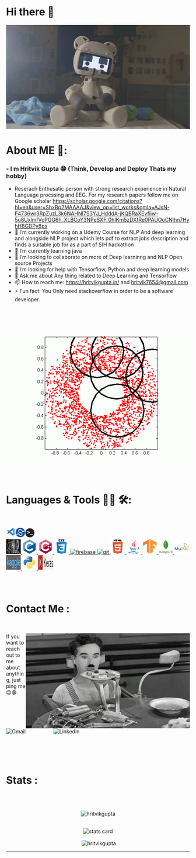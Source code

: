 

# Hi there 👋

<img width="560" alt="Screenshot 2022-03-07 at 7 21 59 PM" src= "https://github.com/hritvikgupta/hritvikgupta/blob/main/src_/5lto.gif">

# About ME 💬:

### - I m Hritvik Gupta 😁 (Think, Develop and Deploy Thats my hobby)

- Reserach Enthusatic person with strong research experience in Natural Language procssing and EEG. For my research papers follow me on Google scholar https://scholar.google.com/citations?hl=en&user=ShxBp2MAAAAJ&view_op=list_works&gmla=AJsN-F4736wr3RpZuzL3k6NAHNI7S3YJ_HdddA-jKQBRaXEvfiiw-5u8UxlmfVoPGG6h_XLBCoY3NPeSXF_0hIKm5zDXfRe0PAUOoCNlhn7HyhH8GDPy8ps
- 🔭 I’m currently working on a Udemy Course for NLP And deep learning and alongside NLP project which lets pdf to extract jobs description and finds a suitable job for as a part of SIH hackathon
- 🌱 I’m currently learning java 
- 👯 I’m looking to collaborate on more of Deep learninng and NLP Open source Projects
- 🤔 I’m looking for help with Tensorflow, Python and deep learning models 
- 💬 Ask me about Any thing related to Deep Learning and Tensorflow
- 📫 How to reach me: https://hritvikgupta.in/ and hritvik7654@gmail.com  
- ⚡ Fun fact: You Only need stackoverflow in order to be a software developer.
</br>
</br>
</br>


<div align="center">
 
<img width="560" alt="Screenshot 2022-03-07 at 7 33 34 PM" src= "https://github.com/hritvikgupta/hritvikgupta/blob/main/src_/GNa2.gif">

 
</div>
</br>
</hr>
</br>





# Languages & Tools 👨‍💻 🛠:
</br>

<p align="center">


<img align="left" alt="Visual Studio Code" width="26px" src="https://github.com/hritvikgupta/hritvikgupta/blob/main/src_/Screenshot%202022-03-07%20at%208.33.02%20PM.png" />
<img align="left" alt="GitHub" width="26px" src="https://github.com/hritvikgupta/hritvikgupta/blob/main/src_/Screenshot%202022-03-07%20at%208.33.27%20PM.png" />
<img align="left" alt="Terminal" width="26px" src="https://raw.githubusercontent.com/github/explore/80688e429a7d4ef2fca1e82350fe8e3517d3494d/topics/terminal/terminal.png" />
</br>
<p align="left"> <a href="https://getbootstrap.com" target="_blank"> <img src="https://github.com/hritvikgupta/hritvikgupta/blob/main/src_/Screenshot%202022-03-07%20at%208.22.04%20PM.png" alt="bootstrap" width="40" height="40"/> </a> <a href="https://www.cprogramming.com/" target="_blank"> <img src="https://raw.githubusercontent.com/devicons/devicon/master/icons/c/c-original.svg" alt="c" width="40" height="40"/> </a> <a href="https://www.w3schools.com/cpp/" target="_blank"> <img src="https://raw.githubusercontent.com/devicons/devicon/master/icons/cplusplus/cplusplus-original.svg" alt="cplusplus" width="40" height="40"/> </a> <a href="https://www.w3schools.com/css/" target="_blank"> <img src="https://raw.githubusercontent.com/devicons/devicon/master/icons/css3/css3-original-wordmark.svg" alt="css3" width="40" height="40"/> </a> <a href="https://firebase.google.com/" target="_blank"> <img src="https://www.vectorlogo.zone/logos/firebase/firebase-icon.svg" alt="firebase" width="40" height="40"/> </a> <a href="https://git-scm.com/" target="_blank"> <img src="https://www.vectorlogo.zone/logos/git-scm/git-scm-icon.svg" alt="git" width="40" height="40"/> </a> <a href="https://www.w3.org/html/" target="_blank"> <img src="https://raw.githubusercontent.com/devicons/devicon/master/icons/html5/html5-original-wordmark.svg" alt="html5" width="40" height="40"/> </a> <a href="https://www.java.com" target="_blank"> <img src="https://raw.githubusercontent.com/devicons/devicon/master/icons/java/java-original.svg" alt="java" width="40" height="40"/> </a> <a href="https://developer.mozilla.org/en-US/docs/Web/JavaScript" target="_blank"> <img src="https://github.com/hritvikgupta/hritvikgupta/blob/main/src_/Screenshot%202022-03-07%20at%208.25.01%20PM.png" alt="javascript" width="40" height="40"/> </a> <a href="https://www.mongodb.com/" target="_blank"> <img src="https://raw.githubusercontent.com/devicons/devicon/master/icons/mongodb/mongodb-original-wordmark.svg" alt="mongodb" width="40" height="40"/> </a> <a href="https://www.mysql.com/" target="_blank"> <img src="https://raw.githubusercontent.com/devicons/devicon/master/icons/mysql/mysql-original-wordmark.svg" alt="mysql" width="40" height="40"/> </a> <a href="https://nodejs.org" target="_blank"> <img src="https://github.com/hritvikgupta/hritvikgupta/blob/main/src_/Screenshot%202022-03-07%20at%208.26.00%20PM.png" alt="nodejs" width="40" height="40"/> </a> <a href="https://www.python.org" target="_blank"> <img src="https://raw.githubusercontent.com/devicons/devicon/master/icons/python/python-original.svg" alt="python" width="40" height="40"/> </a> <a href="https://reactjs.org/" target="_blank"> <img src="https://github.com/hritvikgupta/hritvikgupta/blob/main/src_/Screenshot%202022-03-07%20at%208.25.28%20PM.png" alt="react" width="40" height="40"/> </a> </p>
</br>
</br>



# Contact Me :

<p>
 </br>

<div>
<img hight="320" width="450" align="right" alt="GIF" src="https://github.com/hritvikgupta/hritvikgupta/blob/main/src_/9DPG.gif">


If you want to reach out to me about anything, just ping me 😉😁.

<a href="mailto:hritvik7654@gmail.com">
 <img align="left" alt="Gmail" width="130" hight="100" src="https://github.com/Xx-Ashutosh-xX/Xx-Ashutosh-xX/blob/master/assets/icons/gmail.png" />
</a>
<a href="https://linkedin.com/in/hritvik-gupta-8469611a3">
  <img align="left" alt="Linkedin" width="150" hight="100" src="https://github.com/Xx-Ashutosh-xX/Xx-Ashutosh-xX/blob/master/assets/icons/linkedin.png" /> 
</br>

</a>

 </p>
 </div> 

</br> 
</br>
</br> 
</br>
</br>
</br>
</br> 


# Stats :
</br>
</br>
<div align ="center">
 <p>
  <img  src="https://github-readme-stats.vercel.app/api/top-langs?username=hritvikgupta&show_icons=true&locale=en&layout=compact&theme=blue-green" alt="hritvikgupta" /></p>
</br>
<img alt= "stats card" height="200px" width="400" src="https://github-readme-streak-stats.herokuapp.com/?user=hritvikgupta&theme=blue-green">
</br>
<p>&nbsp;<img align="center" src="https://github-readme-stats.vercel.app/api?username=hritvikgupta&show_icons=true&theme=blue-green" alt="hritvikgupta" /></p>
</div>

*************
